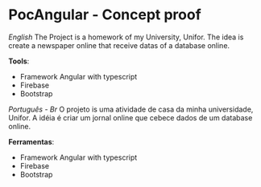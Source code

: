 # PocAngular - Concept proof
 *English*
 The Project is a homework of my University, Unifor. The idea is create a newspaper online that receive datas of a database online.
 
 **Tools**:
 - Framework Angular with typescript
 - Firebase
 - Bootstrap
  
  *Português - Br*
  O projeto is uma atividade de casa da minha universidade, Unifor. A idéia é criar um jornal online que cebece dados de um database online.
  
  **Ferramentas**:
 - Framework Angular with typescript
 - Firebase
 - Bootstrap
